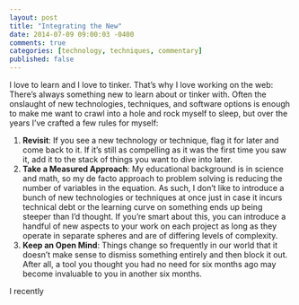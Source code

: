 ```yaml
---
layout: post
title: "Integrating the New"
date: 2014-07-09 09:00:03 -0400
comments: true
categories: [technology, techniques, commentary]
published: false
---
```


I love to learn and I love to tinker. That’s why I love working on the web: There’s always something new to learn about or tinker with. Often the onslaught of new technologies, techniques, and software options is enough to make me want to crawl into a hole and rock myself to sleep, but over the years I’ve crafted a few rules for myself:

1. **Revisit**: If you see a new technology or technique, flag it for later and come back to it. If it’s still as compelling as it was the first time you saw it, add it to the stack of things you want to dive into later.
2. **Take a Measured Approach**: My educational background is in science and math, so my de facto approach to problem solving is reducing the number of variables in the equation. As such, I don’t like to introduce a bunch of new technologies or techniques at once just in case it incurs technical debt or the learning curve on something ends up being steeper than I’d thought. If you’re smart about this, you can introduce a handful of new aspects to your work on each project as long as they operate in separate spheres and are of differing levels of complexity.
3. **Keep an Open Mind**: Things change so frequently in our world that it doesn’t make sense to dismiss something entirely and then block it out. After all, a tool you thought you had no need for six months ago may become invaluable to you in another six months.

<!-- more -->

I recently